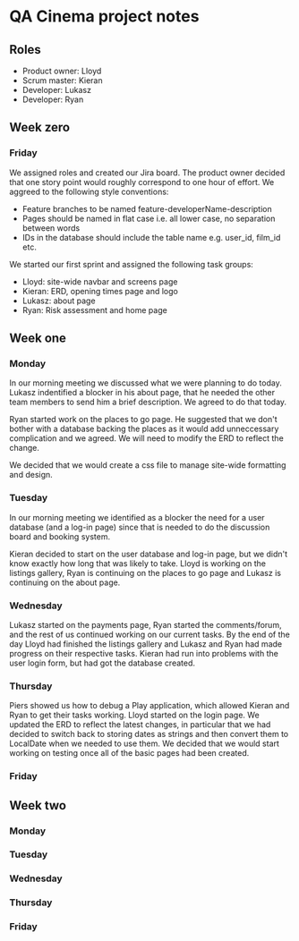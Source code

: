 QA Cinema project notes
=======================

Roles
-----
* Product owner: Lloyd
* Scrum master: Kieran
* Developer: Lukasz
* Developer: Ryan

## Week zero

### Friday
We assigned roles and created our Jira board. The product owner decided that one story point would roughly correspond to one hour of effort.
We aggreed to the following style conventions:
* Feature branches to be named feature-developerName-description
* Pages should be named in flat case i.e. all lower case, no separation between words
* IDs in the database should include the table name e.g. user_id, film_id etc.

We started our first sprint and assigned the following task groups:
* Lloyd: site-wide navbar and screens page
* Kieran: ERD, opening times page and logo
* Lukasz: about page
* Ryan: Risk assessment and home page

## Week one

### Monday
In our morning meeting we discussed what we were planning to do today. Lukasz indentified a blocker in his about page, that he needed the other team members to send him a brief description. We agreed to do that today.

Ryan started work on the places to go page. He suggested that we don't bother with a database backing the places as it would add unneccessary complication and we agreed. We will need to modify the ERD to reflect the change.

We decided that we would create a css file to manage site-wide formatting and design.

### Tuesday
In our morning meeting we identified as a blocker the need for a user database (and a log-in page) since that is needed to do the discussion board and booking system.

Kieran decided to start on the user database and log-in page, but we didn't know exactly how long that was likely to take. Lloyd is working on the listings gallery, Ryan is continuing on the places to go page and Lukasz is continuing on the about page.

### Wednesday
Lukasz started on the payments page, Ryan started the comments/forum, and the rest of us continued working on our current tasks. By the end of the day Lloyd had finished the listings gallery and Lukasz and Ryan had made progress on their respective tasks. Kieran had run into problems with the user login form, but had got the database created.

### Thursday
Piers showed us how to debug a Play application, which allowed Kieran and Ryan to get their tasks working. Lloyd started on the login page. We updated the ERD to reflect the latest changes, in particular that we had decided to switch back to storing dates as strings and then convert them to LocalDate when we needed to use them. We decided that we would start working on testing once all of the basic pages had been created.

### Friday

## Week two

### Monday

### Tuesday

### Wednesday

### Thursday

### Friday
